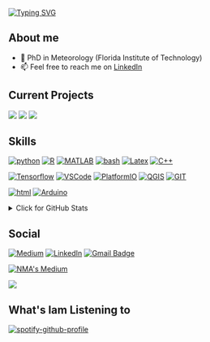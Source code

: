 [![Typing SVG](https://readme-typing-svg.demolab.com?font=Fira+Code&pause=1000&color=C8B56D&random=false&width=435&lines=Nirmal+Mathew+Alex;🔭+Atmospheric+Sciences+(PhD);⚡️+Python+developer)](https://git.io/typing-svg)

## About me 

- 🔭 PhD in Meteorology (Florida Institute of Technology)
- 📫 Feel free to reach me on <a href="https://www.linkedin.com/in/nirmal-mathew-alex-013095141" target="_blank">LinkedIn</a>


## Current Projects 

[![](https://img.shields.io/badge/Madden_Julian_Oscillation-blue)]() [![](https://img.shields.io/badge/ANN_based_Hurricane_intensity_prediction-grey)](https://github.com/nmathewa/tropcyc)
![](https://img.shields.io/badge/Wind_Energy_Toolkit_development-red)



## Skills
[![python](https://img.shields.io/badge/python-★★★-lightgrey?labelColor=3776AB&logo=Python&style=for-the-badge&logoColor=white)](https://www.python.org/)
[![R](https://img.shields.io/badge/R-★☆☆-lightgrey?labelColor=276DC3&logo=R&style=for-the-badge&logoColor=white)](https://www.r-project.org/)
[![MATLAB](https://img.shields.io/badge/MATLAB-★★☆-lightgrey?labelColor=e86e05&logo=matlb&style=for-the-badge&logoColor=white)](https://www.r-project.org/)
[![bash](https://img.shields.io/badge/bash-★★★-lightgrey?labelColor=4EAA25&logo=GNU-Bash&style=for-the-badge&logoColor=white)](https://en.wikipedia.org/wiki/Bash_(Unix_shell))
[![Latex](https://img.shields.io/badge/Latex-★★☆-lightgrey?labelColor=008080&logo=LaTeX&style=for-the-badge&logoColor=white)](https://www.latex-project.org/)
[![C++](https://img.shields.io/badge/cpp-★☆☆-lightgrey?labelColor=276DC3&logo=c++&style=for-the-badge&logoColor=white)](https://www.r-project.org/)


[![Tensorflow](https://img.shields.io/badge/TensorFlow-★★★-lightgrey?labelColor=orange&logo=tensorflow&style=for-the-badge&logoColor=white)](https://mariadb.org/)
[![VSCode](https://img.shields.io/badge/VScode-★★★-lightgrey?labelColor=blue&logo=visualstudiocode&style=for-the-badge&logoColor=white)](https://mariadb.org/)
[![PlatformIO](https://img.shields.io/badge/PlatformIO-★★★-lightgrey?labelColor=e86e05&logo=platformio&style=for-the-badge&logoColor=white)](https://mariadb.org/)
[![QGIS](https://img.shields.io/badge/QGIS-★★★-lightgrey?labelColor=green&logo=qgis&style=for-the-badge&logoColor=white)](https://mariadb.org/)
[![GIT](https://img.shields.io/badge/git-★★★-lightgrey?labelColor=e86e05&logo=git&style=for-the-badge&logoColor=white)](https://mariadb.org/)




[![html](https://img.shields.io/badge/html-★★☆-lightgrey?labelColor=E34F26&logo=HTML5&style=for-the-badge&logoColor=white)](https://www.w3schools.com/html)
[![Arduino](https://img.shields.io/badge/Arduino-★★☆-lightgrey?labelColor=E34F26&logo=arduino&style=for-the-badge&logoColor=white)](https://www.w3schools.com/html)




<details>
<summary>Click for GitHub Stats</summary>
<p align="center">
    <img alt = "GitHub Stats" src="https://streak-stats.demolab.com?user=nmathewa&theme=gruvbox-duo&hide_border=true&date_format=j%20M%5B%20Y%5D">
    <br>
    <img alt = "Top Language" src="https://github-readme-stats.vercel.app/api/top-langs/?username=nmathewa&hide=html,&hide_border=true&title_color=5391FE&text_color=555"
</p>
</details>

## Social 

<a href="https://medium.com/@nmathewa" target="_blank"><img src="https://img.shields.io/badge/Medium-%230077B5.svg?&style=flat-square&logo=medium&logoColor=white" alt="Medium"></a>
<a href="https://www.linkedin.com/in/nirmal-mathew-alex-013095141/" target="_blank"><img src="https://img.shields.io/badge/LinkedIn-%230077B5.svg?&style=flat-square&logo=linkedin&logoColor=white" alt="LinkedIn"></a>
[![Gmail Badge](https://img.shields.io/badge/-Gmail-c14438?style=flat-square&logo=Gmail&logoColor=white&link=mailto:nmanirmal@gmail.com)](mailto:nmanirmal@gmail.com)


[![NMA's Medium](https://github-readme-medium.vercel.app/?username=nmathewa)](https://medium.com/@nmathewa)

<img src="Deployment
    linked-6fou822r3-nmathewas-projects.vercel.app/[METHOD]?username=[YOUR_LINKEDIN_USERNAME]" />

## What's Iam Listening to 

[![spotify-github-profile](https://spotify-github-profile.vercel.app/api/view?uid=31ienbnfpgcgiwhljqjbprdtd2oa&cover_image=true&theme=novatorem&show_offline=true&background_color=121212&interchange=true&bar_color=53b14f&bar_color_cover=false)](https://github.com/kittinan/spotify-github-profile)
